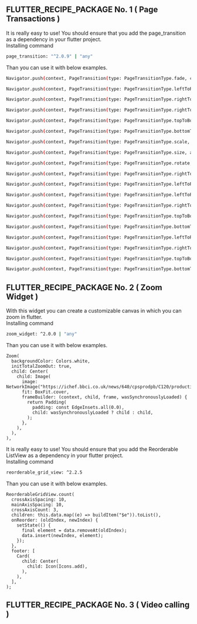 ## FLUTTER_RECIPE_PACKAGE No. 1 (  Page Transactions  )
It is really easy to use! You should ensure that you add the page_transition as a dependency in your flutter project.
<br>Installing command
```bash
page_transition: "^2.0.9" | "any"
```
Than you can use it with below examples.
```bash
Navigator.push(context, PageTransition(type: PageTransitionType.fade, child: DetailScreen()));

Navigator.push(context, PageTransition(type: PageTransitionType.leftToRight, child: DetailScreen()));

Navigator.push(context, PageTransition(type: PageTransitionType.rightToLeft, child: DetailScreen()));

Navigator.push(context, PageTransition(type: PageTransitionType.rightToLeft, child: DetailScreen(), isIos: true));

Navigator.push(context, PageTransition(type: PageTransitionType.topToBottom, child: DetailScreen()));

Navigator.push(context, PageTransition(type: PageTransitionType.bottomToTop, child: DetailScreen()));

Navigator.push(context, PageTransition(type: PageTransitionType.scale, alignment: Alignment.bottomCenter, child: DetailScreen()));

Navigator.push(context, PageTransition(type: PageTransitionType.size, alignment: Alignment.bottomCenter, child: DetailScreen()));

Navigator.push(context, PageTransition(type: PageTransitionType.rotate, duration: Duration(second: 1), child: DetailScreen()));

Navigator.push(context, PageTransition(type: PageTransitionType.rightToLeftWithFade, child: DetailScreen()));

Navigator.push(context, PageTransition(type: PageTransitionType.leftToRightWithFade, child: DetailScreen()));

Navigator.push(context, PageTransition(type: PageTransitionType.leftToRightJoined, child: DetailScreen(), childCurrent: this));

Navigator.push(context, PageTransition(type: PageTransitionType.rightToLeftJoined, child: DetailScreen(), childCurrent: this));

Navigator.push(context, PageTransition(type: PageTransitionType.topToBottomJoined, child: DetailScreen(), childCurrent: this));

Navigator.push(context, PageTransition(type: PageTransitionType.bottomToTopJoined, child: DetailScreen(), childCurrent: this));

Navigator.push(context, PageTransition(type: PageTransitionType.leftToRightPop, child: DetailScreen(), childCurrent: this));

Navigator.push(context, PageTransition(type: PageTransitionType.rightToLeftPop, child: DetailScreen(), childCurrent: this));

Navigator.push(context, PageTransition(type: PageTransitionType.topToBottomPop, child: DetailScreen(), childCurrent: this));

Navigator.push(context, PageTransition(type: PageTransitionType.bottomToTopPop, child: DetailScreen(), childCurrent: this));
```

## FLUTTER_RECIPE_PACKAGE No. 2 ( Zoom Widget )
With this widget you can create a customizable canvas in which you can zoom in flutter.
<br>Installing command
```bash
zoom_widget: ^2.0.0 | "any"
```
Than you can use it with below examples.
```
Zoom(
  backgroundColor: Colors.white,
  initTotalZoomOut: true,
  child: Center(
    child: Image(
      image: NetworkImage("https://ichef.bbci.co.uk/news/640/cpsprodpb/C120/production/_104304494_mediaitem104304493.jpg"),
      fit: BoxFit.cover,
      frameBuilder: (context, child, frame, wasSynchronouslyLoaded) {
        return Padding(
          padding: const EdgeInsets.all(0.0),
          child: wasSynchronouslyLoaded ? child : child,
        );
      },
    ),
  ),
),
```
It is really easy to use! You should ensure that you add the Reorderable ListView as a dependency in your flutter project.
<br>Installing command
```bash
reorderable_grid_view: ^2.2.5
```
Than you can use it with below examples.
```
ReorderableGridView.count(
  crossAxisSpacing: 10,
  mainAxisSpacing: 10,
  crossAxisCount: 3,
  children: this.data.map((e) => buildItem("$e")).toList(),
  onReorder: (oldIndex, newIndex) {
    setState(() {
      final element = data.removeAt(oldIndex);
      data.insert(newIndex, element);
    });
  },
  footer: [
    Card(
      child: Center(
        child: Icon(Icons.add),
      ),
    ),
  ],
);
```
## FLUTTER_RECIPE_PACKAGE No. 3 ( Video calling )

